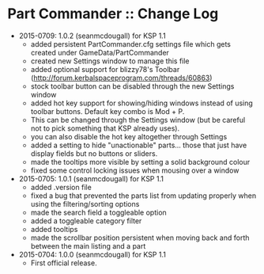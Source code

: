 # Part Commander :: Change Log

* 2015-0709: 1.0.2 (seanmcdougall) for KSP 1.1
	+ added persistent PartCommander.cfg settings file which gets created under GameData/PartCommander
	+ created new Settings window to manage this file
	+ added optional support for blizzy78's Toolbar (http://forum.kerbalspaceprogram.com/threads/60863)
	+ stock toolbar button can be disabled through the new Settings window
	+ added hot key support for showing/hiding windows instead of using toolbar buttons.  Default key combo is Mod + P.
	+ This can be changed through the Settings window (but be careful not to pick something that KSP already uses).
	+ you can also disable the hot key altogether through Settings
	+ added a setting to hide "unactionable" parts... those that just have display fields but no buttons or sliders.
	+ made the tooltips more visible by setting a solid background colour
	+ fixed some control locking issues when mousing over a window
* 2015-0705: 1.0.1 (seanmcdougall) for KSP 1.1
	+ added .version file
	+ fixed a bug that prevented the parts list from updating properly when using the filtering/sorting options
	+ made the search field a toggleable option
	+ added a toggleable category filter
	+ added tooltips
	+ made the scrollbar position persistent when moving back and forth between the main listing and a part
* 2015-0704: 1.0.0 (seanmcdougall) for KSP 1.1
	+ First official release.

